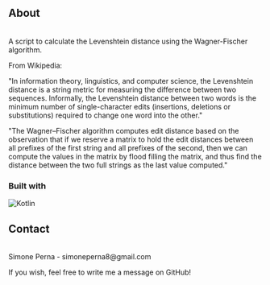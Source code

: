 ## About
<br/>
A script to calculate the Levenshtein distance using the Wagner-Fischer algorithm.

From Wikipedia:

"In information theory, linguistics, and computer science, the Levenshtein distance is a string metric for measuring the difference between two sequences. Informally, the Levenshtein distance between two words is the minimum number of single-character edits (insertions, deletions or substitutions) required to change one word into the other."

"The Wagner–Fischer algorithm computes edit distance based on the observation that if we reserve a matrix to hold the edit distances between all prefixes of the first string and all prefixes of the second, then we can compute the values in the matrix by flood filling the matrix, and thus find the distance between the two full strings as the last value computed."

### Built with
![Kotlin][kotlin-logo]

<!-- CONTACT -->
## Contact
<br/>
Simone Perna - simoneperna8@gmail.com

If you wish, feel free to write me a message on GitHub!

<!-- MARKDOWN LINKS & IMAGES -->
[kotlin-logo]: https://img.shields.io/badge/Kotlin-7F52FF?style=for-the-badge&logo=Kotlin&logoColor=white